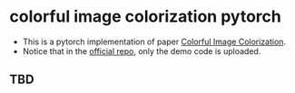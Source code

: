 # colorful image colorization pytorch

* This is a pytorch implementation of paper  [Colorful Image Colorization](https://arxiv.org/pdf/1603.08511.pdf).
* Notice that in the [official repo](https://github.com/richzhang/colorization), only the demo code is uploaded. 

## TBD
